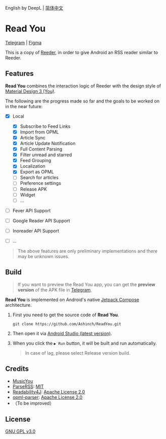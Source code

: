 English by DeepL | [简体中文](https://github.com/Ashinch/ReadYou/blob/main/README-zh.md)

# Read You

[Telegram](https://t.me/ReadYouApp) | [Figma](https://www.figma.com/file/ViBW8GbUgkTMmK6a80h8X1/Reader-You?node-id=7028%3A23673)

This is a copy of [Reeder](https://reederapp.com/), in order to give Android an RSS reader similar to Reeder.

## Features

**Read You** combines the interaction logic of Reeder with the design style of [Material Design 3 (You)](https://m3.material.io/).

The following are the progress made so far and the goals to be worked on in the near future:

-   [x] Local

    -   [x] Subscribe to Feed Links
    -   [x] Import from OPML
    -   [x] Article Sync
    -   [x] Article Update Notification
    -   [x] Full Content Parsing
    -   [x] Filter unread and starred
    -   [x] Feed Grouping
    -   [x] Localization
    -   [x] Export as OPML
    -   [ ] Search for articles
    -   [ ] Preference settings
    -   [ ] Release APK
    -   [ ] Widget
    -   [ ] ...

-   [ ] Fever API Support
-   [ ] Google Reader API Support
-   [ ] Inoreader API Support
-   [ ] ...

> The above features are only preliminary implementations and there may be unknown issues.

## Build

> If you want to preview the Read You app, you can get the **preview version** of the APK file in [Telegram](https://t.me/ReadYouApp).

**Read You** is implemented on Android's native [Jetpack Compose](https://developer.android.com/jetpack/compose) architecture.

1. First you need to get the source code of **Read You**.

    ```shell
    git clone https://github.com/Ashinch/ReadYou.git
    ```

2. Then open it via [Android Studio (latest version)](https://developer.android.com/studio).

3. When you click the `▶ Run` button, it will be built and run automatically.

    > In case of lag, please select Release version build.

## Credits

-   [MusicYou](https://github.com/Kyant0/MusicYou)
-   [ParseRSS](https://github.com/muhrifqii/ParseRSS): [MIT](https://github.com/muhrifqii/ParseRSS/blob/master/LICENSE)
-   [Readability4J](https://github.com/dankito/Readability4J): [Apache License 2.0](https://github.com/dankito/Readability4J/blob/master/LICENSE)
-   [opml-parser](https://github.com/mdewilde/opml-parser): [Apache License 2.0](https://github.com/mdewilde/opml-parser/blob/master/LICENSE)
-   （To be improved）

## License

[GNU GPL v3.0](https://github.com/Ashinch/ReadYou/blob/main/LICENSE)
